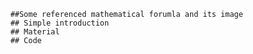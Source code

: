         ##Some referenced mathematical forumla and its image
        ## Simple introduction
        ## Material
        ## Code

